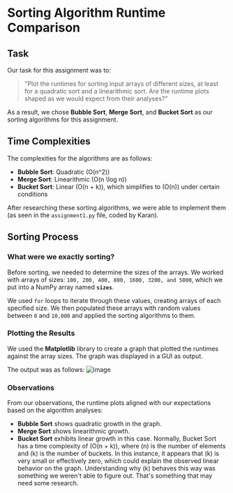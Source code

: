 # Sorting Algorithm Runtime Comparison

## Task

Our task for this assignment was to:

> "Plot the runtimes for sorting input arrays of different sizes, at least for a quadratic sort and a linearithmic sort. Are the runtime plots shaped as we would expect from their analyses?"

As a result, we chose **Bubble Sort**, **Merge Sort**, and **Bucket Sort** as our sorting algorithms for this assignment.

## Time Complexities

The complexities for the algorithms are as follows:

- **Bubble Sort**: Quadratic \(O(n^2)\)
- **Merge Sort**: Linearithmic \(O(n \log n)\)
- **Bucket Sort**: Linear \(O(n + k)\), which simplifies to \(O(n)\) under certain conditions

After researching these sorting algorithms, we were able to implement them (as seen in the `assignment1.py` file, coded by Karan).

## Sorting Process

### What were we exactly sorting?

Before sorting, we needed to determine the sizes of the arrays. We worked with arrays of sizes: `100, 200, 400, 800, 1600, 3200, and 5000`, which we put into a NumPy array named **`sizes`**.

We used `for` loops to iterate through these values, creating arrays of each specified size. We then populated these arrays with random values between `0` and `10,000` and applied the sorting algorithms to them.

### Plotting the Results

We used the **Matplotlib** library to create a graph that plotted the runtimes against the array sizes. The graph was displayed in a GUI as output.

The output was as follows: ![image](https://github.com/user-attachments/assets/44d13671-0411-4e3f-8637-c2887712cfaa) 

### Observations

From our observations, the runtime plots aligned with our expectations based on the algorithm analyses:

- **Bubble Sort** shows quadratic growth in the graph.
- **Merge Sort** shows linearithmic growth.
- **Bucket Sort** exhibits linear growth in this case. Normally, Bucket Sort has a time complexity of \(O(n + k)\), where \(n\) is the number of elements and \(k\) is the number of buckets. In this instance, it appears that \(k\) is very small or effectively zero, which could explain the observed linear behavior on the graph. Understanding why \(k\) behaves this way was something we weren't able to figure out. That's something that may need some research. 





  
